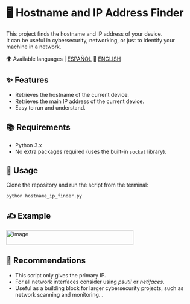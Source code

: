 # 🖥️ Hostname and IP Address Finder

This project finds the hostname and IP address of your device.  
It can be useful in cybersecurity, networking, or just to identify your machine in a network.

🌍 Available languages | [ESPAÑOL](README.es.md) 🔁 [ENGLISH](README.md) 

## ✨ Features
- Retrieves the hostname of the current device.
- Retrieves the main IP address of the current device.
- Easy to run and understand.

## 📚 Requirements
- Python 3.x
- No extra packages required (uses the built-in `socket` library).

## 🎯 Usage
Clone the repository and run the script from the terminal:

```bash
python hostname_ip_finder.py
```

## ✍️ Example
<img width="337" height="39" alt="image" src="https://github.com/user-attachments/assets/f1c2b60f-ec62-4012-ac2e-f164073b1ba5" />

## 📌 Recommendations
- This script only gives the primary IP.
- For all network interfaces consider using *psutil* or *netifaces*.
- Useful as a building block for larger cybersecurity projects, such as network scanning and monitoring...


